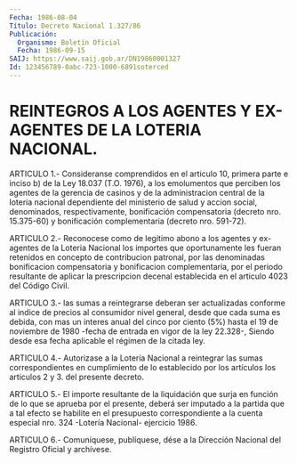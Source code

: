 ```yaml
---
Fecha: 1986-08-04
Título: Decreto Nacional 1.327/86
Publicación:
  Organismo: Boletín Oficial
  Fecha: 1986-09-15
SAIJ: https://www.saij.gob.ar/DN19860001327
Id: 123456789-0abc-723-1000-6891soterced
---
```

# REINTEGROS A LOS AGENTES Y EX-AGENTES DE LA LOTERIA NACIONAL.

<a id="1"></a>
ARTICULO 1.- Consideranse  comprendidos en el articulo 10, primera  parte  e inciso b) de la Ley 18.037 (T.O. 1976), a los emolumentos que perciben  los  agentes  de la gerencia de casinos y de  la  administracion central de la loteria  nacional  dependiente del ministerio de salud y accion social, denominados, respectivamente, bonificación compensatoria (decreto nro. 15.375-60) y bonificación complementaria (decreto nro. 591-72).

<a id="2"></a>
ARTICULO 2.- Reconocese como de legitimo abono a los agentes y ex-agentes de la Loteria Nacional los importes que oportunamente les fueran retenidos  en concepto de contribucion patronal, por las denominadas bonificacion compensatoria y bonificacion complementaria, por el periodo resultante de aplicar la prescripcion decenal establecida en el articulo 4023 del Código Civil.

<a id="3"></a>
ARTICULO 3.- las sumas a reintegrarse deberan ser actualizadas conforme al indice de precios al consumidor nivel general, desde que cada suma es debida, con mas un interes anual del cinco por ciento (5%) hasta el 19 de noviembre de 1980 -fecha de entrada en vigor de la ley 22.328-, Siendo desde esa fecha aplicable el régimen de la citada ley.

<a id="4"></a>
ARTICULO 4.- Autorizase a la Lotería Nacional a reintegrar las sumas correspondientes en cumplimiento de lo establecido por los artículos los articulos 2 y 3. del presente decreto.

<a id="5"></a>
ARTICULO 5.- El importe resultante de la liquidación que surja en función de lo que se aprueba por el presente, deberá ser imputado a la partida que a tal efecto se habilite en el presupuesto correspondiente a la cuenta especial nro. 324 -Lotería Nacional- ejercicio 1986.

<a id="6"></a>
ARTICULO 6.- Comuníquese, publíquese, dése a la Dirección Nacional del Registro Oficial y archívese.